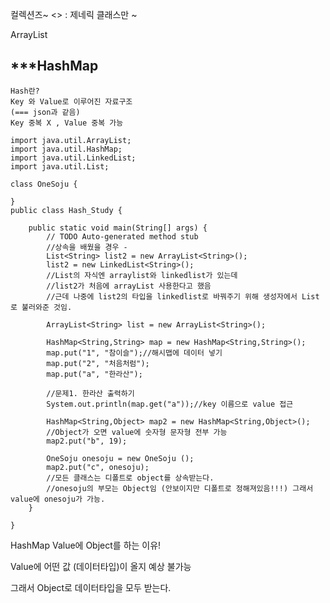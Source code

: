 컬렉션즈~
<> : 제네릭
클래스만 ~

ArrayList
## ***HashMap
    Hash란?
    Key 와 Value로 이루어진 자료구조
    (=== json과 같음)
    Key 중복 X , Value 중복 가능
    
```
import java.util.ArrayList;
import java.util.HashMap;
import java.util.LinkedList;
import java.util.List;

class OneSoju {
	
}
public class Hash_Study {

	public static void main(String[] args) {
		// TODO Auto-generated method stub
		//상속을 배웠을 경우 -
		List<String> list2 = new ArrayList<String>();
		list2 = new LinkedList<String>();
		//List의 자식엔 arraylist와 linkedlist가 있는데
		//list2가 처음에 arrayList 사용한다고 했음
		//근데 나중에 list2의 타입을 linkedlist로 바꿔주기 위해 생성자에서 List로 불러와준 것임.
		
		ArrayList<String> list = new ArrayList<String>();
		
		HashMap<String,String> map = new HashMap<String,String>(); 
		map.put("1", "참이슬");//해시맵에 데이터 넣기
		map.put("2", "처음처럼");
		map.put("a", "한라산");
		
		//문제1. 한라산 출력하기
		System.out.println(map.get("a"));//key 이름으로 value 접근
		
		HashMap<String,Object> map2 = new HashMap<String,Object>(); 
		//Object가 오면 value에 숫자형 문자형 전부 가능
		map2.put("b", 19);
		
		OneSoju onesoju = new OneSoju ();
		map2.put("c", onesoju);
		//모든 클래스는 디폴트로 object를 상속받는다.
		//onesoju의 부모는 Object임 (안보이지만 디폴트로 정해져있음!!!) 그래서 value에 onesoju가 가능.
	}

}

```
HashMap Value에 Object를 하는 이유!

Value에 어떤 값 (데이터타입)이 올지 예상 불가능

그래서 Object로 데이터타입을 모두 받는다.